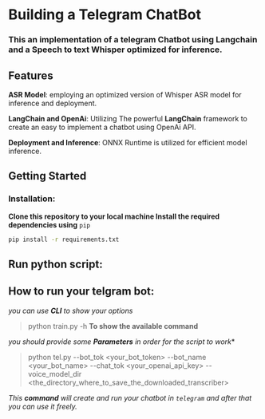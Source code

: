# Building a Telegram ChatBot 
### This an implementation of a telegram Chatbot using Langchain and a Speech to text Whisper optimized for inference. 

## Features
**ASR Model**: employing an optimized version of  Whisper ASR model for inference and deployment.

**LangChain and OpenAi**: Utilizing The powerful **LangChain** framework to create an easy to implement a chatbot using OpenAi API.

**Deployment and Inference**: ONNX Runtime is utilized for efficient model inference.


## Getting Started
### Installation:

**Clone this repository to your local machine Install the required dependencies using** `pip`
```bash
pip install -r requirements.txt
```
## Run python script:

## How to run your telgram bot:
*you can use ***CLI*** to show your options*
> python train.py -h   **To show the available command**

*you should provide some **Parameters** in order for the script to work**
> python tel.py --bot_tok <your_bot_token> --bot_name <your_bot_name> --chat_tok <your_openai_api_key> --voice_model_dir <the_directory_where_to_save_the_downloaded_transcriber>

*This ***command*** will create and run your chatbot in `telegram` and after that you can use it freely.*

